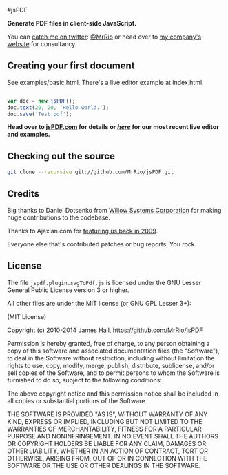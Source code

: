 #jsPDF

**Generate PDF files in client-side JavaScript.**

You can [catch me on twitter](http://twitter.com/MrRio): [@MrRio](http://twitter.com/MrRio) or head over to [my company's website](http://snapshotmedia.co.uk) for consultancy. 

## Creating your first document

See examples/basic.html. There's a live editor example at index.html.

```javascript

var doc = new jsPDF();
doc.text(20, 20, 'Hello world.');
doc.save('Test.pdf');
```

**Head over to [jsPDF.com](http://jspdf.com) for details or [_here_](http://mrrio.github.io/jsPDF/) for our most recent live editor and examples.**

## Checking out the source

```bash
git clone --recursive git://github.com/MrRio/jsPDF.git
```

## Credits

Big thanks to Daniel Dotsenko from [Willow Systems Corporation](http://willow-systems.com) for making huge contributions to the codebase. 

Thanks to Ajaxian.com for [featuring us back in 2009](http://ajaxian.com/archives/dynamically-generic-pdfs-with-javascript).

Everyone else that's contributed patches or bug reports. You rock.

## License

The file `jspdf.plugin.svgToPdf.js` is licensed under the GNU Lesser
General Public License version 3 or higher.

All other files are under the MIT license (or GNU GPL Lesser 3+):

(MIT License)

Copyright (c) 2010-2014 James Hall, https://github.com/MrRio/jsPDF

Permission is hereby granted, free of charge, to any person obtaining
a copy of this software and associated documentation files (the
"Software"), to deal in the Software without restriction, including
without limitation the rights to use, copy, modify, merge, publish,
distribute, sublicense, and/or sell copies of the Software, and to
permit persons to whom the Software is furnished to do so, subject to
the following conditions:

The above copyright notice and this permission notice shall be
included in all copies or substantial portions of the Software.

THE SOFTWARE IS PROVIDED "AS IS", WITHOUT WARRANTY OF ANY KIND,
EXPRESS OR IMPLIED, INCLUDING BUT NOT LIMITED TO THE WARRANTIES OF
MERCHANTABILITY, FITNESS FOR A PARTICULAR PURPOSE AND
NONINFRINGEMENT. IN NO EVENT SHALL THE AUTHORS OR COPYRIGHT HOLDERS BE
LIABLE FOR ANY CLAIM, DAMAGES OR OTHER LIABILITY, WHETHER IN AN ACTION
OF CONTRACT, TORT OR OTHERWISE, ARISING FROM, OUT OF OR IN CONNECTION
WITH THE SOFTWARE OR THE USE OR OTHER DEALINGS IN THE SOFTWARE.
